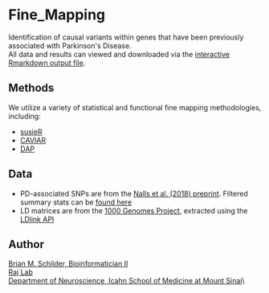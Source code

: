 # Fine_Mapping

Identification of causal variants within genes that have been previously associated with Parkinson's Disease.\
All data and results can viewed and downloaded via the [interactive Rmarkdown output file](https://rajlabmssm.github.io/Fine_Mapping/Fine_Mapping.html).

## Methods

We utilize a variety of statistical and functional fine mapping methodologies, including:
* [susieR](https://github.com/stephenslab/susieR)
* [CAVIAR](http://genetics.cs.ucla.edu/caviar/)
* [DAP](https://github.com/xqwen/dap)

## Data

* PD-associated SNPs are from the [Nalls et al. (2018) preprint](https://www.biorxiv.org/content/10.1101/388165v1). Filtered summary stats can be [found here](https://github.com/neurogenetics/meta5)
* LD matrices are from the [1000 Genomes Project](http://www.internationalgenome.org/),
extracted using the [LDlink API](https://ldlink.nci.nih.gov/?tab=apiaccess)


## Author

<a href="https://bschilder.github.io/BMSchilder/" target="_blank">Brian M. Schilder, Bioinformatician II</a>\
<a href="https://rajlab.org" target="_blank">Raj Lab</a>\
<a href="https://icahn.mssm.edu/about/departments/neuroscience" target="_blank">Department of Neuroscience, Icahn School of Medicine at Mount Sinai</a>\